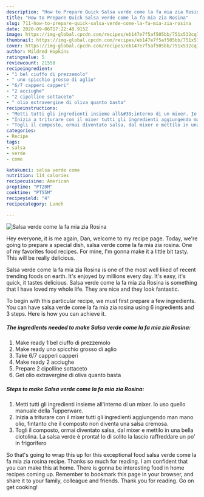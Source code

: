 ```yaml
---
description: "How to Prepare Quick Salsa verde come la fa mia zia Rosina"
title: "How to Prepare Quick Salsa verde come la fa mia zia Rosina"
slug: 711-how-to-prepare-quick-salsa-verde-come-la-fa-mia-zia-rosina
date: 2020-09-06T17:22:40.915Z
image: https://img-global.cpcdn.com/recipes/eb147e7f5af505bb/751x532cq70/salsa-verde-come-la-fa-mia-zia-rosina-recipe-main-photo.jpg
thumbnail: https://img-global.cpcdn.com/recipes/eb147e7f5af505bb/751x532cq70/salsa-verde-come-la-fa-mia-zia-rosina-recipe-main-photo.jpg
cover: https://img-global.cpcdn.com/recipes/eb147e7f5af505bb/751x532cq70/salsa-verde-come-la-fa-mia-zia-rosina-recipe-main-photo.jpg
author: Mildred Hopkins
ratingvalue: 5
reviewcount: 21550
recipeingredient:
- "1 bel ciuffo di prezzemolo"
- " uno spicchio grosso di aglio"
- "6/7 capperi capperi"
- "2 acciughe"
- "2 cipolline sottaceto"
- " olio extravergine di oliva quanto basta"
recipeinstructions:
- "Metti tutti gli ingredienti insieme all&#39;interno di un mixer. Io uso quello manuale della Tupperware."
- "Inizia a triturare con il mixer tutti gli ingredienti aggiungendo man mano olio, fintanto che il composto non diventa una salsa cremosa."
- "Togli il composto, ormai diventato salsa, dal mixer e mettilo in una bella ciotolina. La salsa verde è pronta! Io di solito la lascio raffreddare un po&#39; in frigorifero"
categories:
- Recipe
tags:
- salsa
- verde
- come

katakunci: salsa verde come 
nutrition: 114 calories
recipecuisine: American
preptime: "PT20M"
cooktime: "PT55M"
recipeyield: "4"
recipecategory: Lunch

---
```



![Salsa verde come la fa mia zia Rosina](https://img-global.cpcdn.com/recipes/eb147e7f5af505bb/751x532cq70/salsa-verde-come-la-fa-mia-zia-rosina-recipe-main-photo.jpg)

Hey everyone, it is me again, Dan, welcome to my recipe page. Today, we're going to prepare a special dish, salsa verde come la fa mia zia rosina. One of my favorites food recipes. For mine, I'm gonna make it a little bit tasty. This will be really delicious.



Salsa verde come la fa mia zia Rosina is one of the most well liked of recent trending foods on earth. It's enjoyed by millions every day. It's easy, it's quick, it tastes delicious. Salsa verde come la fa mia zia Rosina is something that I have loved my whole life. They are nice and they look fantastic.


To begin with this particular recipe, we must first prepare a few ingredients. You can have salsa verde come la fa mia zia rosina using 6 ingredients and 3 steps. Here is how you can achieve it.

<!--inarticleads1-->

##### The ingredients needed to make Salsa verde come la fa mia zia Rosina:

1. Make ready 1 bel ciuffo di prezzemolo
1. Make ready  uno spicchio grosso di aglio
1. Take 6/7 capperi capperi
1. Make ready 2 acciughe
1. Prepare 2 cipolline sottaceto
1. Get  olio extravergine di oliva quanto basta




<!--inarticleads2-->

##### Steps to make Salsa verde come la fa mia zia Rosina:

1. Metti tutti gli ingredienti insieme all&#39;interno di un mixer. Io uso quello manuale della Tupperware.
1. Inizia a triturare con il mixer tutti gli ingredienti aggiungendo man mano olio, fintanto che il composto non diventa una salsa cremosa.
1. Togli il composto, ormai diventato salsa, dal mixer e mettilo in una bella ciotolina. La salsa verde è pronta! Io di solito la lascio raffreddare un po&#39; in frigorifero




So that's going to wrap this up for this exceptional food salsa verde come la fa mia zia rosina recipe. Thanks so much for reading. I am confident that you can make this at home. There is gonna be interesting food in home recipes coming up. Remember to bookmark this page in your browser, and share it to your family, colleague and friends. Thank you for reading. Go on get cooking!
